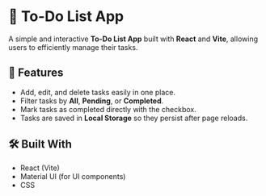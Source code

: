 # 📝 To-Do List App

A simple and interactive **To-Do List App** built with **React** and **Vite**, allowing users to efficiently manage their tasks.

## 🚀 Features
- Add, edit, and delete tasks easily in one place.
- Filter tasks by **All**, **Pending**, or **Completed**.
- Mark tasks as completed directly with the checkbox.
- Tasks are saved in **Local Storage** so they persist after page reloads.

## 🛠 Built With
- React (Vite)
- Material UI (for UI components)
- CSS
